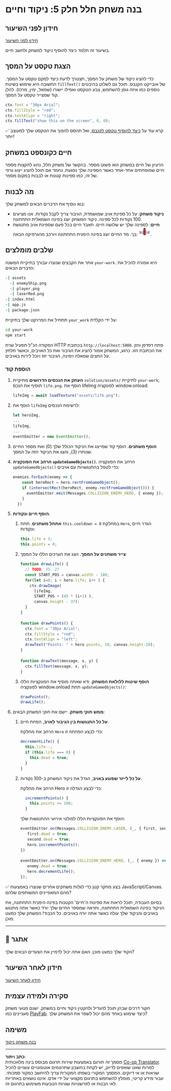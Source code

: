 <!--
CO_OP_TRANSLATOR_METADATA:
{
  "original_hash": "4e8250db84b027c9ff816b4e4c093457",
  "translation_date": "2025-08-27T20:21:38+00:00",
  "source_file": "6-space-game/5-keeping-score/README.md",
  "language_code": "he"
}
-->
# בנה משחק חלל חלק 5: ניקוד וחיים

## חידון לפני השיעור

[חידון לפני השיעור](https://ashy-river-0debb7803.1.azurestaticapps.net/quiz/37)

בשיעור זה תלמד כיצד להוסיף ניקוד למשחק ולחשב חיים.

## הצגת טקסט על המסך

כדי להציג ניקוד של משחק על המסך, תצטרך לדעת כיצד למקם טקסט על המסך. התשובה היא שימוש בשיטת `fillText()` של אובייקט הקנבס. תוכל גם לשלוט בהיבטים נוספים כמו איזה גופן להשתמש, צבע הטקסט ואפילו יישורו (שמאל, ימין, מרכז). להלן קוד שמצייר טקסט על המסך.

```javascript
ctx.font = "30px Arial";
ctx.fillStyle = "red";
ctx.textAlign = "right";
ctx.fillText("show this on the screen", 0, 0);
```

✅ קרא עוד על [כיצד להוסיף טקסט לקנבס](https://developer.mozilla.org/docs/Web/API/Canvas_API/Tutorial/Drawing_text), ואל תהסס להפוך את הטקסט שלך למעוצב יותר!

## חיים כקונספט במשחק

הרעיון של חיים במשחק הוא פשוט מספר. בהקשר של משחק חלל, נהוג להקצות מספר חיים שמופחתים אחד-אחד כאשר הספינה שלך נפגעת. נחמד אם תוכל להציג ייצוג גרפי של זה, כמו ספינות קטנות או לבבות במקום מספר.

## מה לבנות

בוא נוסיף את הדברים הבאים למשחק שלך:

- **ניקוד משחק**: על כל ספינת אויב שמושמדת, הגיבור צריך לקבל נקודות. אנו מציעים 100 נקודות לכל ספינה. ניקוד המשחק יוצג בפינה השמאלית התחתונה.
- **חיים**: לספינה שלך יש שלושה חיים. תאבד חיים בכל פעם שספינת אויב מתנגשת בך. מד החיים יוצג בפינה הימנית התחתונה ויורכב מהגרפיקה הבאה: ![תמונה של חיים](../../../../translated_images/life.6fb9f50d53ee0413cd91aa411f7c296e10a1a6de5c4a4197c718b49bf7d63ebf.he.png).

## שלבים מומלצים

אתר את הקבצים שנוצרו עבורך בתיקיית המשנה `your-work`. היא אמורה להכיל את הדברים הבאים:

```bash
-| assets
  -| enemyShip.png
  -| player.png
  -| laserRed.png
-| index.html
-| app.js
-| package.json
```

תתחיל את הפרויקט שלך בתיקיית `your_work` על ידי הקלדת:

```bash
cd your-work
npm start
```

הפקודה הנ"ל תפעיל שרת HTTP בכתובת `http://localhost:5000`. פתח דפדפן והזן את הכתובת הזו. כרגע, המשחק אמור להציג את הגיבור ואת כל האויבים, וכאשר תלחץ על החצים שמאלה וימינה, הגיבור יזוז ויוכל לירות באויבים.

### הוספת קוד

1. **העתק את הנכסים הדרושים** מתיקיית `solution/assets/` לתיקיית `your-work`; תוסיף את הנכס `life.png`. הוסף את lifeImg לפונקציה window.onload:

    ```javascript
    lifeImg = await loadTexture("assets/life.png");
    ```

2. הוסף את `lifeImg` לרשימת הנכסים:

    ```javascript
    let heroImg,
    ...
    lifeImg,
    ...
    eventEmitter = new EventEmitter();
    ```
  
3. **הוסף משתנים**. הוסף קוד שמייצג את הניקוד הכולל שלך (0) ואת מספר החיים שנותרו (3), והצג את הניקוד הזה על המסך.

4. **הרחב את הפונקציה `updateGameObjects()`**. הרחב את הפונקציה `updateGameObjects()` כדי לטפל בהתנגשויות עם אויבים:

    ```javascript
    enemies.forEach(enemy => {
        const heroRect = hero.rectFromGameObject();
        if (intersectRect(heroRect, enemy.rectFromGameObject())) {
          eventEmitter.emit(Messages.COLLISION_ENEMY_HERO, { enemy });
        }
      })
    ```

5. **הוסף חיים ונקודות**. 
   1. **אתחל משתנים**. תחת `this.cooldown = 0` במחלקת `Hero`, הגדר חיים ונקודות:

        ```javascript
        this.life = 3;
        this.points = 0;
        ```

   2. **צייר משתנים על המסך**. הצג את הערכים הללו על המסך:

        ```javascript
        function drawLife() {
          // TODO, 35, 27
          const START_POS = canvas.width - 180;
          for(let i=0; i < hero.life; i++ ) {
            ctx.drawImage(
              lifeImg, 
              START_POS + (45 * (i+1) ), 
              canvas.height - 37);
          }
        }
        
        function drawPoints() {
          ctx.font = "30px Arial";
          ctx.fillStyle = "red";
          ctx.textAlign = "left";
          drawText("Points: " + hero.points, 10, canvas.height-20);
        }
        
        function drawText(message, x, y) {
          ctx.fillText(message, x, y);
        }

        ```

   3. **הוסף שיטות ללולאת המשחק**. ודא שאתה מוסיף את הפונקציות הללו לפונקציה window.onload תחת `updateGameObjects()`:

        ```javascript
        drawPoints();
        drawLife();
        ```

6. **ממש חוקי משחק**. יישם את חוקי המשחק הבאים:

   1. **על כל התנגשות בין הגיבור לאויב**, הפחת חיים.
   
      הרחב את מחלקת `Hero` כדי לבצע הפחתה זו:

        ```javascript
        decrementLife() {
          this.life--;
          if (this.life === 0) {
            this.dead = true;
          }
        }
        ```

   2. **על כל לייזר שפוגע באויב**, הגדל את ניקוד המשחק ב-100 נקודות.

      הרחב את מחלקת Hero כדי לבצע הגדלה זו:
    
        ```javascript
          incrementPoints() {
            this.points += 100;
          }
        ```

        הוסף את הפונקציות הללו לפולטי אירועי ההתנגשות שלך:

        ```javascript
        eventEmitter.on(Messages.COLLISION_ENEMY_LASER, (_, { first, second }) => {
           first.dead = true;
           second.dead = true;
           hero.incrementPoints();
        })

        eventEmitter.on(Messages.COLLISION_ENEMY_HERO, (_, { enemy }) => {
           enemy.dead = true;
           hero.decrementLife();
        });
        ```

✅ בצע מחקר קטן כדי לגלות משחקים אחרים שנוצרו באמצעות JavaScript/Canvas. מהם המאפיינים המשותפים שלהם?

בסיום העבודה, תוכל לראות את ספינות ה'חיים' הקטנות בפינה הימנית התחתונה, את הניקוד בפינה השמאלית התחתונה, ותראה שמספר החיים שלך יורד כאשר אתה מתנגש באויבים והניקוד שלך עולה כאשר אתה יורה באויבים. כל הכבוד! המשחק שלך כמעט מוכן.

---

## 🚀 אתגר

הקוד שלך כמעט מוכן. האם אתה יכול לדמיין את הצעדים הבאים שלך?

## חידון לאחר השיעור

[חידון לאחר השיעור](https://ashy-river-0debb7803.1.azurestaticapps.net/quiz/38)

## סקירה ולמידה עצמית

חקור דרכים שבהן תוכל להגדיל ולהקטין ניקוד וחיים במשחק. ישנם מנועי משחק מעניינים כמו [PlayFab](https://playfab.com). כיצד שימוש באחד מהם יכול לשפר את המשחק שלך?

## משימה

[בנה משחק ניקוד](assignment.md)

---

**כתב ויתור**:  
מסמך זה תורגם באמצעות שירות תרגום מבוסס בינה מלאכותית [Co-op Translator](https://github.com/Azure/co-op-translator). למרות שאנו שואפים לדיוק, יש לקחת בחשבון שתרגומים אוטומטיים עשויים להכיל שגיאות או אי דיוקים. המסמך המקורי בשפתו המקורית צריך להיחשב כמקור סמכותי. עבור מידע קריטי, מומלץ להשתמש בתרגום מקצועי על ידי אדם. איננו נושאים באחריות לאי הבנות או לפרשנויות שגויות הנובעות משימוש בתרגום זה.